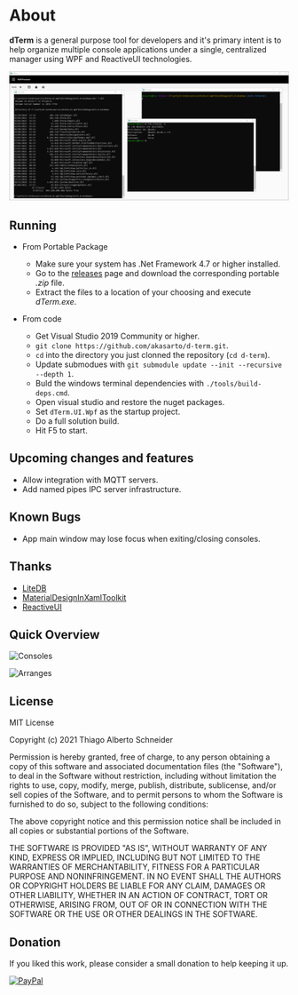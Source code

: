 # About
**dTerm** is a general purpose tool for developers and it's primary intent is to help organize multiple console applications under a single, centralized manager using WPF and ReactiveUI technologies.

![Overview](/media/dTerm.png?raw=true "Overview")

## Running

- From Portable Package
  - Make sure your system has .Net Framework 4.7 or higher installed.
  - Go to the [releases](https://github.com/akasarto/d-term/releases/latest) page and download the corresponding portable _.zip_ file.
  - Extract the files to a location of your choosing and execute _dTerm.exe_.

- From code 
  - Get Visual Studio 2019 Community or higher.
  - `git clone https://github.com/akasarto/d-term.git`.
  - `cd` into the directory you just clonned the repository (`cd d-term`).
  - Update submodues with `git submodule update --init --recursive --depth 1`.
  - Buld the windows terminal dependencies with `./tools/build-deps.cmd`.
  - Open visual studio and restore the nuget packages.
  - Set `dTerm.UI.Wpf` as the startup project.
  - Do a full solution build.
  - Hit F5 to start.

## Upcoming changes and features

- Allow integration with MQTT servers.
- Add named pipes IPC server infrastructure.

## Known Bugs

- App main window may lose focus when exiting/closing consoles.

## Thanks

- [LiteDB](http://www.litedb.org/)
- [MaterialDesignInXamlToolkit](https://github.com/MaterialDesignInXAML/MaterialDesignInXamlToolkit)
- [ReactiveUI](https://reactiveui.net/)

## Quick Overview

![Consoles](/media/dterm1.gif?raw=true "Transparency")  

![Arranges](/media/dterm2.gif?raw=true "Minimize / Restore")  

## License

MIT License

Copyright (c) 2021 Thiago Alberto Schneider

Permission is hereby granted, free of charge, to any person obtaining a copy
of this software and associated documentation files (the "Software"), to deal
in the Software without restriction, including without limitation the rights
to use, copy, modify, merge, publish, distribute, sublicense, and/or sell
copies of the Software, and to permit persons to whom the Software is
furnished to do so, subject to the following conditions:

The above copyright notice and this permission notice shall be included in all
copies or substantial portions of the Software.

THE SOFTWARE IS PROVIDED "AS IS", WITHOUT WARRANTY OF ANY KIND, EXPRESS OR
IMPLIED, INCLUDING BUT NOT LIMITED TO THE WARRANTIES OF MERCHANTABILITY,
FITNESS FOR A PARTICULAR PURPOSE AND NONINFRINGEMENT. IN NO EVENT SHALL THE
AUTHORS OR COPYRIGHT HOLDERS BE LIABLE FOR ANY CLAIM, DAMAGES OR OTHER
LIABILITY, WHETHER IN AN ACTION OF CONTRACT, TORT OR OTHERWISE, ARISING FROM,
OUT OF OR IN CONNECTION WITH THE SOFTWARE OR THE USE OR OTHER DEALINGS IN THE
SOFTWARE.

## Donation

If you liked this work, please consider a small donation to help keeping it up.  

[![PayPal](https://www.paypalobjects.com/en_US/i/btn/btn_donateCC_LG.gif)](https://www.paypal.com/cgi-bin/webscr?cmd=_s-xclick&hosted_button_id=UUA94B6TXGH3L)

